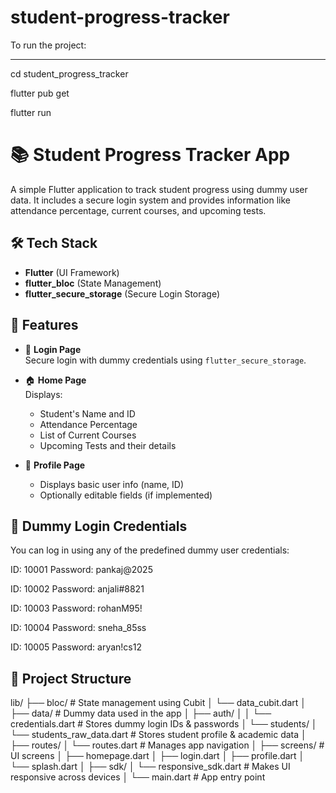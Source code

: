 # student-progress-tracker

To run the project:
- - - - - - - - - - - - - - - - - -

cd student_progress_tracker 

flutter pub get 

flutter run 

# 📚 Student Progress Tracker App

A simple Flutter application to track student progress using dummy user data. It includes a secure login system and provides information like attendance percentage, current courses, and upcoming tests.

## 🛠️ Tech Stack

- **Flutter** (UI Framework)
- **flutter_bloc** (State Management)
- **flutter_secure_storage** (Secure Login Storage)

## 📱 Features

- 🔐 **Login Page**  
  Secure login with dummy credentials using `flutter_secure_storage`.

- 🏠 **Home Page**  
  Displays:
  - Student's Name and ID
  - Attendance Percentage
  - List of Current Courses
  - Upcoming Tests and their details

- 👤 **Profile Page**  
  - Displays basic user info (name, ID)
  - Optionally editable fields (if implemented)

## 🔑 Dummy Login Credentials

You can log in using any of the predefined dummy user credentials:

ID: 10001
Password: pankaj@2025

ID: 10002
Password: anjali#8821

ID: 10003
Password: rohanM95!

ID: 10004
Password: sneha_85ss

ID: 10005
Password: aryan!cs12


## 📂 Project Structure
lib/
├── bloc/ # State management using Cubit
│ └── data_cubit.dart
│
├── data/ # Dummy data used in the app
│ ├── auth/
│ │ └── credentials.dart # Stores dummy login IDs & passwords
│ └── students/
│ └── students_raw_data.dart # Stores student profile & academic data
│
├── routes/
│ └── routes.dart # Manages app navigation
│
├── screens/ # UI screens
│ ├── homepage.dart
│ ├── login.dart
│ ├── profile.dart
│ └── splash.dart
│
├── sdk/
│ └── responsive_sdk.dart # Makes UI responsive across devices
│
└── main.dart # App entry point
